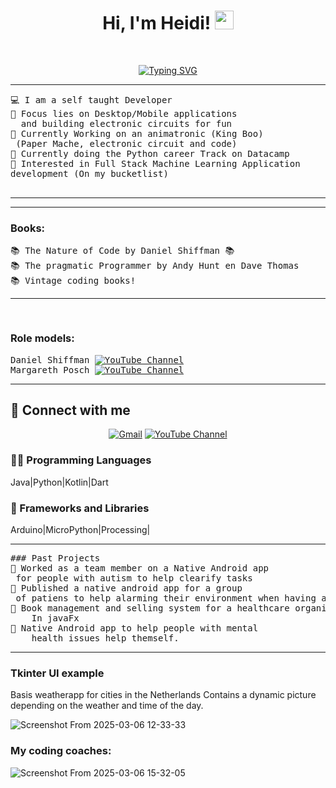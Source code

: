 <h1 align="center">
Hi, I'm Heidi!
	<a href="https://github.com/merlijne77" target="_self">
		<img src="https://media.giphy.com/media/hvRJCLFzcasrR4ia7z/giphy.gif" width="30">
	</a>
</h1>
<br/>
<p align="center">
	<a href="https://github.com/Merlijne77">
		<a href="https://git.io/typing-svg"><img src="https://readme-typing-svg.herokuapp.com?font=Fira+Code&pause=500&width=435&lines=Enthusiastic+hobby+dev;" alt="Typing SVG" /></a>
	</a>
</p>

<hr>

<pre>
💻 I am a self taught Developer 
📝 Focus lies on Desktop/Mobile applications
  and building electronic circuits for fun
🔭 Currently Working on an animatronic (King Boo)
 (Paper Mache, electronic circuit and code)
🌱 Currently doing the Python career Track on Datacamp
🚩 Interested in Full Stack Machine Learning Application 
development (On my bucketlist)
	</pre>
<hr>

<hr>

### Books:
<pre>
📚 The Nature of Code by Daniel Shiffman 📚 
📚 The pragmatic Programmer by Andy Hunt en Dave Thomas
📚 Vintage coding books!
<hr>
</pre>


### Role models:
<pre>
Daniel Shiffman <a href="https://thecodingtrain.com/"><img alt="YouTube Channel"/></a>
Margareth Posch <a href="https://www.youtube.com/@MargretPosch"><img alt="YouTube Channel"/></a>
</pre>
<hr>

## 🤝 Connect with me
<p align="center">
	<a href="mailto:coding.aspie@gmail.com"><img  alt="Gmail"/></a>
	<a href="https://www.youtube.com/@zielsurfen"><img alt="YouTube Channel"/></a>
</p>


### 👨‍💻 Programming Languages

Java|Python|Kotlin|Dart

### 🧰 Frameworks and Libraries

Arduino|MicroPython|Processing|


  </td>
  </tr>
</table>
<hr>

<pre>
### Past Projects
🚩 Worked as a team member on a Native Android app
 for people with autism to help clearify tasks
🚩 Published a native android app for a group
 of patiens to help alarming their environment when having an fysical attack 
🚩 Book management and selling system for a healthcare organisation. 
	In javaFx
🚩 Native Android app to help people with mental 
	health issues help themself.
</pre>
<hr>


### Tkinter UI example

Basis weatherapp for cities in the Netherlands 
Contains a dynamic picture depending on the weather and time of the day.



![Screenshot From 2025-03-06 12-33-33](https://github.com/user-attachments/assets/ff14a376-8796-4a9b-8655-1c2e87035dfd)

### My coding coaches:


![Screenshot From 2025-03-06 15-32-05](https://github.com/user-attachments/assets/4961e40f-4194-47d7-94eb-4a2678379746)

